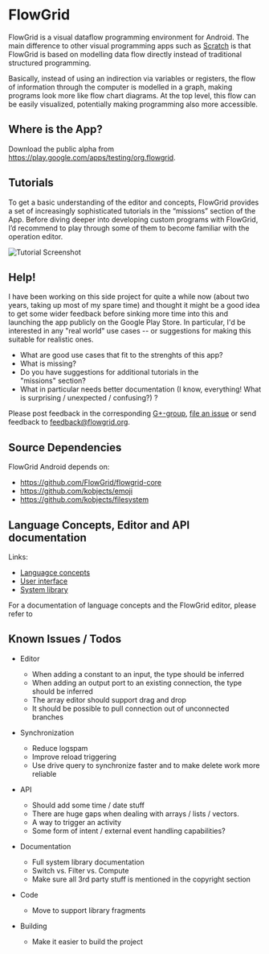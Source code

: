 # FlowGrid

FlowGrid is a visual dataflow programming environment for Android. The main difference to other
visual programming apps such as [Scratch](https://scratch.mit.edu/) is that FlowGrid is based on
modelling data flow directly instead of traditional structured programming.

Basically, instead of using an indirection via variables or registers, the flow of information
through the computer is modelled in a graph, making programs look more like flow chart diagrams.
At the top level, this flow can be easily visualized, potentially making programming also more
accessible.


## Where is the App?

Download the public alpha from <https://play.google.com/apps/testing/org.flowgrid>.


## Tutorials

To get a basic understanding of the editor and concepts, FlowGrid provides a set of increasingly
sophisticated tutorials in the “missions” section of the App. Before diving deeper into developing
custom programs with FlowGrid, I’d recommend to play through some of them to become familiar with
the operation editor.

![Tutorial Screenshot](https://lh3.googleusercontent.com/SU350EF-5AOVfjLSVmqHFbwTIKylOgsB5pp1Jipe7BCbLIMYZawebvSjwB-5lTbH3JhVkQ=w3840-h2160-rw-no)


## Help!

I have been working on this side project for quite a while now (about two years, taking up most of
my spare time) and thought it might be a good idea to get some wider feedback before sinking
more time into this and launching the app publicly on the Google Play Store. In particular, I'd be
interested in any "real world" use cases -- or suggestions for making this suitable for realistic
ones.

- What are good use cases that fit to the strenghts of this app?
- What is missing?
- Do you have suggestions for additional tutorials in the "missions" section?
- What in particular needs better documentation  (I know, everything! What
  is surprising / unexpected / confusing?) ?

Please post feedback in the corresponding
[G+-group](https://plus.google.com/u/0/communities/116001482434880598082),
[file an issue](https://github.com/FlowGrid/flowgrid-android/issues) or send feedback to
feedback@flowgrid.org.


## Source Dependencies

FlowGrid Android depends on:

- https://github.com/FlowGrid/flowgrid-core
- https://github.com/kobjects/emoji
- https://github.com/kobjects/filesystem


## Language Concepts, Editor and API documentation

Links:

- [Languagce concepts](https://github.com/FlowGrid/flowgrid-android/blob/master/src/main/assets/documentation.md)
- [User interface](https://github.com/FlowGrid/flowgrid-android/blob/master/src/main/assets/ui.md)
- [System library](https://github.com/FlowGrid/flowgrid-android/blob/master/src/main/assets/api.md)

For a documentation of language concepts and the FlowGrid editor, please refer to 



## Known Issues / Todos

- Editor
  - When adding a constant to an input, the type should be inferred
  - When adding an output port to an existing connection, the type should be inferred
  - The array editor should support drag and drop
  - It should be possible to pull connection out of unconnected branches

- Synchronization
  - Reduce logspam
  - Improve reload triggering
  - Use drive query to synchronize faster and to make delete work more reliable

- API
  - Should add some time / date stuff
  - There are huge gaps when dealing with arrays / lists / vectors.
  - A way to trigger an activity
  - Some form of intent / external event handling capabilities?

- Documentation
  - Full system library documentation
  - Switch vs. Filter vs. Compute
  - Make sure all 3rd party stuff is mentioned in the copyright section

- Code
  - Move to support library fragments

- Building
  - Make it easier to build the project
